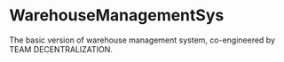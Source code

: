 # WarehouseManagementSys
The basic version of warehouse management system, co-engineered by TEAM DECENTRALIZATION.
